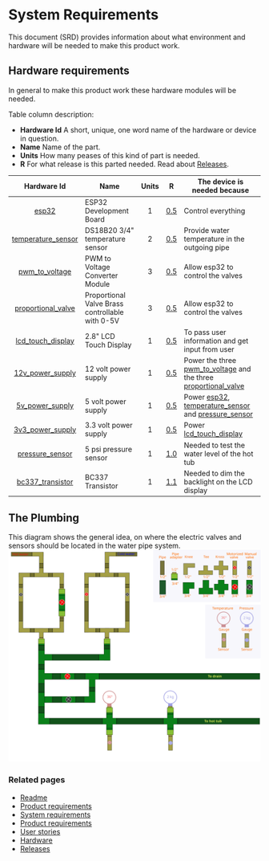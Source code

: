 # System Requirements
This document (SRD) provides information about what environment and hardware will be needed to make this product work.

## Hardware requirements

In general to make this product work these hardware modules will be needed.

Table column description:
  * __Hardware Id__ A short, unique, one word name of the hardware or device in question.
  * __Name__ Name of the part.
  * __Units__ How many peases of this kind of part is needed.
  * __R__ For what release is this parted needed.  Read about [Releases].

|  Hardware Id         | Name                                            | Units |   R   | The device is needed because                                         |
|:--------------------:|-------------------------------------------------|:------:|-------|---------------------------------------------------------------------|
| [esp32]              | ESP32 Development Board                         |   1    | [0.5] | Control everything                                                  |
| [temperature_sensor] | DS18B20 3/4" temperature sensor                 |   2    | [0.5] | Provide water temperature in the outgoing pipe                      |
| [pwm_to_voltage]     | PWM to Voltage Converter Module                 |   3    | [0.5] | Allow esp32 to control the valves                                   |
| [proportional_valve] | Proportional Valve Brass controllable with 0-5V |   3    | [0.5] | Allow esp32 to control the valves                                   |
| [lcd_touch_display]  | 2.8" LCD Touch Display                          |   1    | [0.5] | To pass user information and get input from user                    |
| [12v_power_supply]   | 12 volt power supply                            |   1    | [0.5] | Power the three [pwm_to_voltage] and the three [proportional_valve] |
| [5v_power_supply]    | 5 volt power supply                             |   1    | [0.5] | Power [esp32], [temperature_sensor] and [pressure_sensor]           |
| [3v3_power_supply]   | 3.3 volt power supply                           |   1    | [0.5] | Power [lcd_touch_display]                                           |
| [pressure_sensor]    | 5 psi pressure sensor                           |   1    | [1.0] | Needed to test the water level of the hot tub                       |
| [bc337_transistor]   | BC337 Transistor                                |   1    | [1.1] | Needed to dim the backlight on the LCD display                      |


## The Plumbing

This diagram shows the general idea, on where the electric valves and sensors should be located in the water pipe system.
<img src="./pipeConnections.svg" alt="Overnew image of the whole system" />

 ### Related pages
 * [Readme]
 * [Product requirements]
 * [System requirements]
 * [Product requirements]
 * [User stories]
 * [Hardware]
 * [Releases]


[Readme]: ../../README.md
[Product requirements]: ./productRequirements.md
[System requirements]: ./systemRequirements.md
[User stories]: ./userStories.md
[Hardware]: ./hardware.md
[Releases]: ./releases.md

[0.5]: ./releases.md#release-05---bare-minimum
[0.6]: ./releases.md#release-06--hardware-installed
[0.7]: ./releases.md#release-07---additional-features
[0.8]: ./releases.md#release-08---remote-access
[0.9]: ./releases.md#release-09---boxed
[1.0]: ./releases.md#release-10
[1.1]: ./releases.md#release-11

[esp32]: ./hardware.md#esp32
[temperature_sensor]: ./hardware.md#temperature_sensor
[pwm_to_voltage]: ./hardware.md#pwm_to_voltage
[proportional_valve]: ./hardware.md#proportional_valve
[lcd_touch_display]: ./hardware.md#lcd_touch_display
[12v_power_supply]: ./hardware.md#12v_power_supply
[5v_power_supply]: ./hardware.md#5v_power_supply
[3v3_power_supply]: ./hardware.md#3v3_power_supply
[pressure_sensor]: ./hardware.md#pressure_sensor
[bc337_transistor]: ./hardware.md#bc337_transistor

